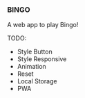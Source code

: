 ### BINGO

A web app to play Bingo!

TODO:
- Style Button
- Style Responsive
- Animation
- Reset
- Local Storage
- PWA